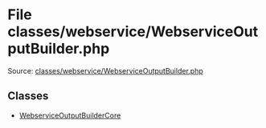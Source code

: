 File classes/webservice/WebserviceOutputBuilder.php
=========
Source: [classes/webservice/WebserviceOutputBuilder.php](https://github.com/PrestaShop/PrestaShop/blob/1.6.1.1/classes/webservice/WebserviceOutputBuilder.php)


Classes
-------

* [WebserviceOutputBuilderCore](class.WebserviceOutputBuilderCore.md)


